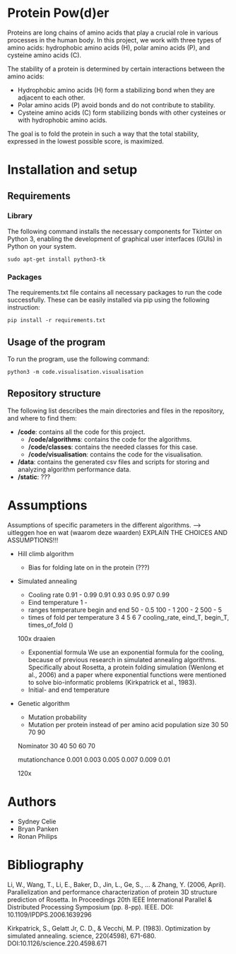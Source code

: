 # Protein Pow(d)er
Proteins are long chains of amino acids that play a crucial role in various processes in the human body. In this project, we work with three types of amino acids: hydrophobic amino acids (H), polar amino acids (P), and cysteine amino acids (C).

The stability of a protein is determined by certain interactions between the amino acids:
- Hydrophobic amino acids (H) form a stabilizing bond when they are adjacent to each other.
- Polar amino acids (P) avoid bonds and do not contribute to stability.
- Cysteine amino acids (C) form stabilizing bonds with other cysteines or with hydrophobic amino acids.

The goal is to fold the protein in such a way that the total stability, expressed in the lowest possible score, is maximized.

# Installation and setup
## Requirements
### Library
The following command installs the necessary components for Tkinter on Python 3, enabling the development of graphical user interfaces (GUIs) in Python on your system. 
```
sudo apt-get install python3-tk
```
### Packages
The requirements.txt file contains all necessary packages to run the code successfully. These can be easily installed via pip using the following instruction:
```
pip install -r requirements.txt
```

## Usage of the program
[Needs to be changed to the actual run commands]: #
To run the program, use the following command:
```
python3 -m code.visualisation.visualisation
```

## Repository structure
The following list describes the main directories and files in the repository, and where to find them:
* **/code**: contains all the code for this project.
    * **/code/algorithms**: contains the code for the algorithms.
    * **/code/classes**: contains the needed classes for this case.
    * **/code/visualisation**: contains the code for the visualisation.
* **/data**: contains the generated csv files and scripts for storing and analyzing algorithm performance data.
* **/static**: ???

# Assumptions
Assumptions of specific parameters in the different algorithms. --> uitleggen hoe en wat (waarom deze waarden)
EXPLAIN THE CHOICES AND ASSUMPTIONS!!!
* Hill climb algorithm
    - Bias for folding late on in the protein (???)
* Simulated annealing
    - Cooling rate 0.91 - 0.99
    0.91
    0.93
    0.95
    0.97
    0.99
    - Eind temperature 1 - 
    - ranges temperature begin and end
    50 - 0.5
    100 - 1
    200 - 2
    500 - 5
    - times of fold per temperature
    3
    4
    5
    6
    7
    cooling_rate, eind_T, begin_T, times_of_fold
    ()

    100x draaien
    - Exponential formula
        We use an exponential formula for the cooling, because of previous research in simulated annealing algorithms. Specifically about Rosetta, a protein folding simulation (Wenlong et al., 2006) and a paper where exponential functions were mentioned to solve bio-informatic problems (Kirkpatrick et al., 1983). 
    - Initial- and end temperature
* Genetic algorithm
    - Mutation probability
    - Mutation per protein instead of per amino acid 
    population size
    30
    50
    70
    90

    Nominator
    30
    40
    50
    60
    70

    mutationchance
    0.001
    0.003
    0.005
    0.007
    0.009
    0.01

    120x


# Authors
* Sydney Celie
* Bryan Panken
* Ronan Philips

# Bibliography
Li, W., Wang, T., Li, E., Baker, D., Jin, L., Ge, S., ... & Zhang, Y. (2006, April). Parallelization and performance characterization of protein 3D structure prediction of Rosetta. In Proceedings 20th IEEE International Parallel & Distributed Processing Symposium (pp. 8-pp). IEEE. DOI: 10.1109/IPDPS.2006.1639296

Kirkpatrick, S., Gelatt Jr, C. D., & Vecchi, M. P. (1983). Optimization by simulated annealing. science, 220(4598), 671-680. DOI:10.1126/science.220.4598.671